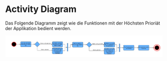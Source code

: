 # Activity Diagram

Das Folgende Diagramm zeigt wie die Funktionen mit der Höchsten Prioriät der Applikation bedient werden.

![](.gitbook/assets/activitydiagram.jpg)

